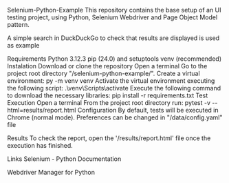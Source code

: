 Selenium-Python-Example
This repository contains the base setup of an UI testing project, using Python, Selenium Webdriver and Page Object Model pattern.

A simple search in DuckDuckGo to check that results are displayed is used as example

Requirements
Python 3.12.3
pip (24.0) and setuptools
venv (recommended)
Instalation
Download or clone the repository
Open a terminal
Go to the project root directory "/selenium-python-example/".
Create a virtual environment: py -m venv venv
Activate the virtual environment executing the following script: .\venv\Scripts\activate
Execute the following command to download the necessary libraries: pip install -r requirements.txt
Test Execution
Open a terminal
From the project root directory run: pytest -v --html=results/report.html
Configuration
By default, tests will be executed in Chrome (normal mode). Preferences can be changed in "/data/config.yaml" file

Results
To check the report, open the '/results/report.html' file once the execution has finished.

Links
Selenium - Python Documentation

Webdriver Manager for Python
